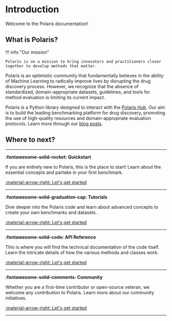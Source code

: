 # Introduction

Welcome to the Polaris documentation!

## What is Polaris?

!!! info "Our mission"

    Polaris is on a mission to bring innovators and practitioners closer together to develop methods that matter.

Polaris is an optimistic community that fundamentally believes in the ability of Machine Learning to radically improve lives by disrupting the drug discovery process. However, we recognize that the absence of standardized, domain-appropriate datasets, guidelines, and tools for method evaluation is limiting its current impact.

Polaris is a Python library designed to interact with the [Polaris Hub](https://www.polarishub.io). Our aim is to build the leading benchmarking platform for drug discovery, promoting the use of high-quality resources and domain-appropriate evaluation protocols. Learn more through our [blog posts](https://polarishub.io/blog).

## Where to next?

---

**:fontawesome-solid-rocket:  Quickstart**

If you are entirely new to Polaris, this is the place to start! Learn about the essential concepts and partake in your first benchmark.

[:material-arrow-right: Let's get started](./quickstart.md)


---

**:fontawesome-solid-graduation-cap:  Tutorials**

Dive deeper into the Polaris code and learn about advanced concepts to create your own benchmarks and datasets. 

[:material-arrow-right: Let's get started](./tutorials/submit_to_benchmark.ipynb)

---

**:fontawesome-solid-code:  API Reference**

This is where you will find the technical documentation of the code itself. Learn the intricate details of how the various methods and classes work.

[:material-arrow-right: Let's get started](./api/dataset.md)

---

**:fontawesome-solid-comments:  Community**

Whether you are a first-time contributor or open-source veteran, we welcome any contribution to Polaris. Learn more about our community initiatives.

[:material-arrow-right: Let's get started](https://discord.gg/vBFd8p6H7u)

---

